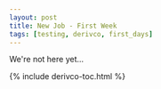 ```yaml
---
layout: post
title: New Job - First Week
tags: [testing, derivco, first_days]
---
```


We're not here yet...

{% include derivco-toc.html %}
